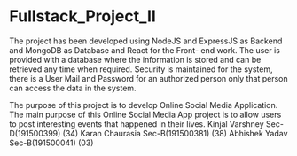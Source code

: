 # Fullstack_Project_II

The project has been developed using NodeJS and ExpressJS as Backend and MongoDB as Database and React for the Front- end work. The user is provided with a database where the information is stored and can be retrieved any time when required. Security is maintained for the system, there is a User Mail and Password for an authorized person only that person can access the data in the system.

The purpose of this project is to develop Online Social Media Application. The main purpose of this Online Social Media App project is to allow users to post interesting events that happened in their lives.
Kinjal Varshney Sec-D(191500399) (34)
Karan Chaurasia Sec-B(191500381) (38)
Abhishek Yadav Sec-B(191500041)  (03)
